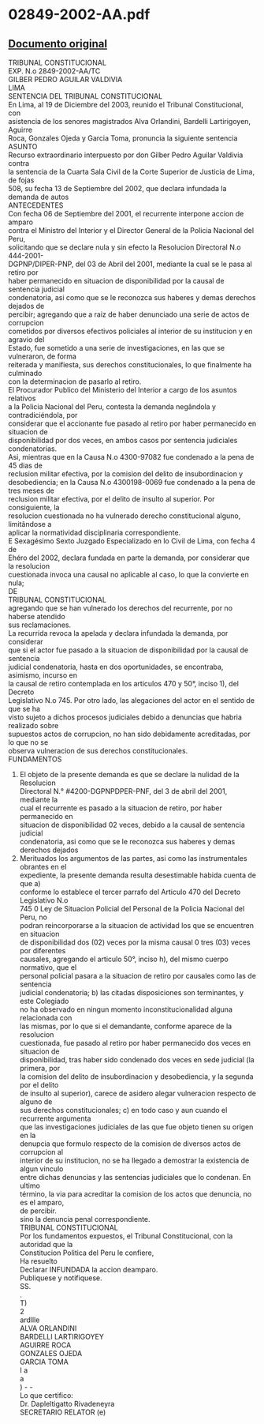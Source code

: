 
02849-2002-AA.pdf
=================
  
[Documento original](https://tc.gob.pe/jurisprudencia/2004/02849-2002-AA.pdf)  
---  
TRIBUNAL CONSTITUCIONAL  
EXP. N.o 2849-2002-AA/TC  
GILBER PEDRO AGUILAR VALDIVIA  
LIMA  
SENTENCIA DEL TRIBUNAL CONSTITUCIONAL  
En Lima, al 19 de Diciembre del 2003, reunido el Tribunal Constitucional, con  
asistencia de los senores magistrados Alva Orlandini, Bardelli Lartirigoyen, Aguirre  
Roca, Gonzales Ojeda y Garcia Toma, pronuncia la siguiente sentencia  
ASUNTO  
Recurso extraordinario interpuesto por don Gilber Pedro Aguilar Valdivia contra  
la sentencia de la Cuarta Sala Civil de la Corte Superior de Justicia de Lima, de fojas  
508, su fecha 13 de Septiembre del 2002, que declara infundada la demanda de autos  
ANTECEDENTES  
Con fecha 06 de Septiembre del 2001, el recurrente interpone accion de amparo  
contra el Ministro del Interior y el Director General de la Policia Nacional del Peru,  
solicitando que se declare nula y sin efecto la Resolucion Directoral N.o 444-2001-  
DGPNP/DIPER-PNP, del 03 de Abril del 2001, mediante la cual se le pasa al retiro por  
haber permanecido en situacion de disponibilidad por la causal de sentencia judicial  
condenatoria, asi como que se le reconozca sus haberes y demas derechos dejados de  
percibir; agregando que a raiz de haber denunciado una serie de actos de corrupcion  
cometidos por diversos efectivos policiales al interior de su institucion y en agravio del  
Estado, fue sometido a una serie de investigaciones, en las que se vulneraron, de forma  
reiterada y manifiesta, sus derechos constitucionales, lo que finalmente ha culminado  
con la determinacion de pasarlo al retiro.  
El Procurador Publico del Ministerio del Interior a cargo de los asuntos relativos  
a la Policia Nacional del Peru, contesta la demanda negândola y contradiciéndola, por  
considerar que el accionante fue pasado al retiro por haber permanecido en situacion de  
disponibilidad por dos veces, en ambos casos por sentencia judiciales condenatorias.  
Asi, mientras que en la Causa N.o 4300-97082 fue condenado a la pena de 45 dias de  
reclusion militar efectiva, por la comision del delito de insubordinacion y  
desobediencia; en la Causa N.o 4300198-0069 fue condenado a la pena de tres meses de  
reclusion militar efectiva, por el delito de insulto al superior. Por consiguiente, la  
resolucion cuestionada no ha vulnerado derecho constitucional alguno, limitândose a  
aplicar la normatividad disciplinaria correspondiente.  
E Sexagésimo Sexto Juzgado Especializado en lo Civil de Lima, con fecha 4 de  
Ehéro del 2002, declara fundada en parte la demanda, por considerar que la resolucion  
cuestionada invoca una causal no aplicable al caso, lo que la convierte en nula;  
DE  
TRIBUNAL CONSTITUCIONAL  
agregando que se han vulnerado los derechos del recurrente, por no haberse atendido  
sus reclamaciones.  
La recurrida revoca la apelada y declara infundada la demanda, por considerar  
que si el actor fue pasado a la situacion de disponibilidad por la causal de sentencia  
judicial condenatoria, hasta en dos oportunidades, se encontraba, asimismo, incurso en  
la causal de retiro contemplada en los articulos 470 y 50°, inciso 1), del Decreto  
Legislativo N.o 745. Por otro lado, las alegaciones del actor en el sentido de que se ha  
visto sujeto a dichos procesos judiciales debido a denuncias que habria realizado sobre  
supuestos actos de corrupcion, no han sido debidamente acreditadas, por lo que no se  
observa vulneracion de sus derechos constitucionales.  
FUNDAMENTOS  
1. El objeto de la presente demanda es que se declare la nulidad de la Resolucion  
Directoral N.° #4200-DGPNPDPER-PNF, del 3 de abril del 2001, mediante la  
cual el recurrente es pasado a la situacion de retiro, por haber permanecido en  
situacion de disponibilidad 02 veces, debido a la causal de sentencia judicial  
condenatoria, asi como que se le reconozca sus haberes y demas derechos dejados  
2. Merituados los argumentos de las partes, asi como las instrumentales obrantes en el  
expediente, la presente demanda resulta desestimable habida cuenta de que a)  
conforme lo establece el tercer parrafo del Articulo 470 del Decreto Legislativo N.o  
745 0 Ley de Situacion Policial del Personal de la Policia Nacional del Peru, no  
podran reincorporarse a la situacion de actividad los que se encuentren en situacion  
de disponibilidad dos (02) veces por la misma causal 0 tres (03) veces por diferentes  
causales, agregando el articulo 50°, inciso h), del mismo cuerpo normativo, que el  
personal policial pasara a la situacion de retiro por causales como las de sentencia  
judicial condenatoria; b) las citadas disposiciones son terminantes, y este Colegiado  
no ha observado en ningun momento inconstitucionalidad alguna relacionada con  
las mismas, por lo que si el demandante, conforme aparece de la resolucion  
cuestionada, fue pasado al retiro por haber permanecido dos veces en situacion de  
disponibilidad, tras haber sido condenado dos veces en sede judicial (la primera, por  
la comision del delito de insubordinacion y desobediencia, y la segunda por el delito  
de insulto al superior), carece de asidero alegar vulneracion respecto de alguno de  
sus derechos constitucionales; c) en todo caso y aun cuando el recurrente argumenta  
que las investigaciones judiciales de las que fue objeto tienen su origen en la  
denupcia que formulo respecto de la comision de diversos actos de corrupcion al  
interior de su institucion, no se ha llegado a demostrar la existencia de algun vinculo  
entre dichas denuncias y las sentencias judiciales que lo condenan. En ultimo  
término, la via para acreditar la comision de los actos que denuncia, no es el amparo,  
de percibir.  
sino la denuncia penal correspondiente.  
TRIBUNAL CONSTITUCIONAL  
Por los fundamentos expuestos, el Tribunal Constitucional, con la autoridad que la  
Constitucion Politica del Peru le confiere,  
Ha resuelto  
Declarar INFUNDADA la accion deamparo.  
Publiquese y notifiquese.  
SS.  
.  
T)  
2  
ardllle  
ALVA ORLANDINI  
BARDELLI LARTIRIGOYEY  
AGUIRRE ROCA  
GONZALES OJEDA  
GARCIA TOMA  
I a  
a  
) - -  
Lo que certifico:  
Dr. Dapleltigatto Rivadeneyra  
SECRETARIO RELATOR (e)
